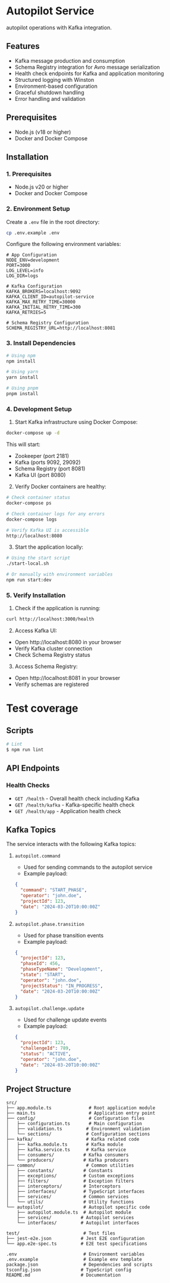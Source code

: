 # Autopilot Service

autopilot operations with Kafka integration.

## Features

- Kafka message production and consumption
- Schema Registry integration for Avro message serialization
- Health check endpoints for Kafka and application monitoring
- Structured logging with Winston
- Environment-based configuration
- Graceful shutdown handling
- Error handling and validation

## Prerequisites

- Node.js (v18 or higher)
- Docker and Docker Compose

## Installation

### 1. Prerequisites

- Node.js v20 or higher
- Docker and Docker Compose

### 2. Environment Setup

Create a `.env` file in the root directory:

```bash
cp .env.example .env
```

Configure the following environment variables:

```env
# App Configuration
NODE_ENV=development
PORT=3000
LOG_LEVEL=info
LOG_DIR=logs

# Kafka Configuration
KAFKA_BROKERS=localhost:9092
KAFKA_CLIENT_ID=autopilot-service
KAFKA_MAX_RETRY_TIME=30000
KAFKA_INITIAL_RETRY_TIME=300
KAFKA_RETRIES=5

# Schema Registry Configuration
SCHEMA_REGISTRY_URL=http://localhost:8081
```

### 3. Install Dependencies

```bash
# Using npm
npm install

# Using yarn
yarn install

# Using pnpm
pnpm install
```

### 4. Development Setup

1. Start Kafka infrastructure using Docker Compose:
```bash
docker-compose up -d
```

This will start:
- Zookeeper (port 2181)
- Kafka (ports 9092, 29092)
- Schema Registry (port 8081)
- Kafka UI (port 8080)

2. Verify Docker containers are healthy:
```bash
# Check container status
docker-compose ps

# Check container logs for any errors
docker-compose logs

# Verify Kafka UI is accessible
http://localhost:8080
```

3. Start the application locally:
```bash
# Using the start script
./start-local.sh

# Or manually with environment variables
npm run start:dev
```

### 5. Verify Installation

1. Check if the application is running:
```bash
curl http://localhost:3000/health
```

2. Access Kafka UI:
- Open http://localhost:8080 in your browser
- Verify Kafka cluster connection
- Check Schema Registry status

3. Access Schema Registry:
- Open http://localhost:8081 in your browser
- Verify schemas are registered

# Test coverage

## Scripts

```bash
# Lint
$ npm run lint

```

## API Endpoints

### Health Checks

- `GET /health` - Overall health check including Kafka
- `GET /health/kafka` - Kafka-specific health check
- `GET /health/app` - Application health check

## Kafka Topics

The service interacts with the following Kafka topics:

1. `autopilot.command`
   - Used for sending commands to the autopilot service
   - Example payload:
   ```json
   {
     "command": "START_PHASE",
     "operator": "john.doe",
     "projectId": 123,
     "date": "2024-03-20T10:00:00Z"
   }
   ```

2. `autopilot.phase.transition`
   - Used for phase transition events
   - Example payload:
   ```json
   {
     "projectId": 123,
     "phaseId": 456,
     "phaseTypeName": "Development",
     "state": "START",
     "operator": "john.doe",
     "projectStatus": "IN_PROGRESS",
     "date": "2024-03-20T10:00:00Z"
   }
   ```

3. `autopilot.challenge.update`
   - Used for challenge update events
   - Example payload:
   ```json
   {
     "projectId": 123,
     "challengeId": 789,
     "status": "ACTIVE",
     "operator": "john.doe",
     "date": "2024-03-20T10:00:00Z"
   }
   ```

## Project Structure

```
src/
├── app.module.ts              # Root application module
├── main.ts                    # Application entry point
├── config/                    # Configuration files
│   ├── configuration.ts       # Main configuration
│   ├── validation.ts         # Environment validation
│   └── sections/             # Configuration sections
├── kafka/                    # Kafka related code
│   ├── kafka.module.ts       # Kafka module
│   ├── kafka.service.ts      # Kafka service
│   ├── consumers/           # Kafka consumers
│   └── producers/           # Kafka producers
├── common/                   # Common utilities
│   ├── constants/           # Constants
│   ├── exceptions/          # Custom exceptions
│   ├── filters/             # Exception filters
│   ├── interceptors/        # Interceptors
│   ├── interfaces/          # TypeScript interfaces
│   ├── services/            # Common services
│   └── utils/               # Utility functions
└── autopilot/               # Autopilot specific code
    ├── autopilot.module.ts  # Autopilot module
    ├── services/           # Autopilot services
    └── interfaces/         # Autopilot interfaces

test/                        # Test files
├── jest-e2e.json           # Jest E2E configuration
└── app.e2e-spec.ts         # E2E test specifications

.env                         # Environment variables
.env.example                 # Example env template
package.json                 # Dependencies and scripts
tsconfig.json               # TypeScript config
README.md                   # Documentation
```
